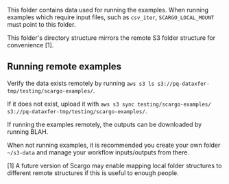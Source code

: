 This folder contains data used for running the examples. When running examples which require input files, such as `csv_iter`, `SCARGO_LOCAL_MOUNT` must point to this folder.

This folder's directory structure mirrors the remote S3 folder structure for convenience [1].

## Running remote examples

Verify the data exists remotely by running `aws s3 ls s3://pq-dataxfer-tmp/testing/scargo-examples/`.

If it does not exist, upload it with `aws s3 sync testing/scargo-examples/ s3://pq-dataxfer-tmp/testing/scargo-examples/`.

If running the examples remotely, the outputs can be downloaded by running BLAH.

When not running examples, it is recommended you create your own folder `~/s3-data` and manage your workflow inputs/outputs from there.


[1] A future version of Scargo may enable mapping local folder structures to different remote structures if this is useful to enough people.
